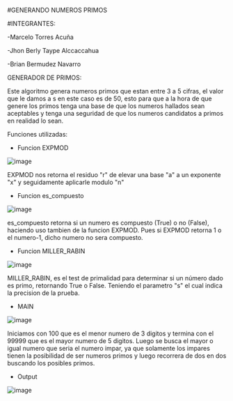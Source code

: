#GENERANDO NUMEROS PRIMOS

#INTEGRANTES:

-Marcelo Torres Acuña

-Jhon Berly Taype Alccaccahua

-Brian Bermudez Navarro

GENERADOR DE PRIMOS:

Este algoritmo genera numeros primos que estan entre 3 a 5 cifras, el valor que le damos a s en este caso es de 50, esto para que a la hora de que genere los primos tenga una base de que los numeros hallados sean aceptables y tenga una seguridad de que los numeros candidatos a primos en realidad lo sean.

Funciones utilizadas:

- Funcion EXPMOD

![image](https://user-images.githubusercontent.com/90937895/171772814-ee3eb34b-74dc-4e84-8601-ee4861836e0a.png)

EXPMOD nos retorna el residuo "r" de elevar una base "a" a un exponente "x" y seguidamente aplicarle modulo "n"

- Funcion es_compuesto

![image](https://user-images.githubusercontent.com/90937895/171772852-2e1a27a5-75bb-48a3-93e9-876cc01fc9b9.png)

es_compuesto retorna si un numero es compuesto (True) o no (False), haciendo uso tambien de la funcion EXPMOD. Pues si EXPMOD retorna 1 o el numero-1, dicho numero no sera compuesto.

- Funcion MILLER_RABIN

![image](https://user-images.githubusercontent.com/90937895/171772896-e7c47f6d-f146-4da4-b927-5456c4e3390d.png)

MILLER_RABIN, es el test de primalidad para determinar si un número dado es primo, retornando True o False. Teniendo el parametro "s" el cual indica la precision de la prueba.

- MAIN

![image](https://user-images.githubusercontent.com/90937895/171783371-f83a1f2b-2ea8-4c76-8425-0e4cc59af6a6.png)

Iniciamos con 100 que es el menor numero de 3 digitos y termina con el 99999 que es el mayor numero de 5 digitos. Luego se busca el mayor o igual numero que seria el numero impar, ya que solamente los impares tienen la posibilidad de ser numeros primos y luego recorrera de dos en dos buscando los posibles primos.

- Output

![image](https://user-images.githubusercontent.com/101947482/171771179-5641c5da-4af9-4a1b-98ce-4a820ae7d66a.png)
